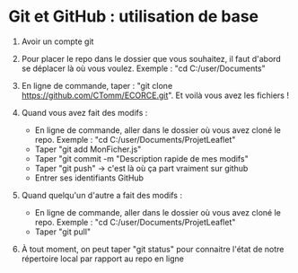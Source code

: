 # Git et GitHub : utilisation de base
1. Avoir un compte git

2. Pour placer le repo dans le dossier que vous souhaitez, il faut d'abord se déplacer là où vous voulez. Exemple : "cd C:/user/Documents"

3. En ligne de commande, taper : "git clone https://github.com/CTomm/ECORCE.git". Et voilà vous avez les fichiers !

4. Quand vous avez fait des modifs : 
    * En ligne de commande, aller dans le dossier où vous avez cloné le repo. Exemple : "cd C:/user/Documents/ProjetLeaflet"
    * Taper "git add MonFicher.js"
    *  Taper "git commit -m "Description rapide de mes modifs"
    * Taper "git push" -> c'est là où ça part vraiment sur github
    *  Entrer ses identifiants GitHub

5. Quand quelqu'un d'autre a fait des modifs :
    * En ligne de commande, aller dans le dossier où vous avez cloné le repo. Exemple : "cd C:/user/Documents/ProjetLeaflet"
    * Taper "git pull"

6. À tout moment, on peut taper "git status" pour connaitre l'état de notre répertoire local par rapport au repo en ligne
